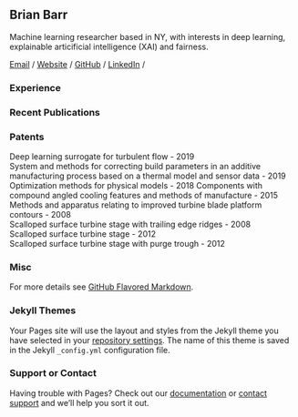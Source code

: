 ## Brian Barr

Machine learning researcher based in NY, with interests in deep learning, explainable articificial intelligence (XAI) and fairness.

[Email](barrbc@gmail.com) / [Website](https://tazitoo.github.io/) / [GitHub](https://github.com/tazitoo) /   [LinkedIn](www.linkedin.com/brianbarr) / 

### Experience


### Recent Publications


### Patents
Deep learning surrogate for turbulent flow - 2019  
System and methods for correcting build parameters in an additive manufacturing process based on a thermal model and sensor data - 2019  
Optimization methods for physical models - 2018 
Components with compound angled cooling features and methods of manufacture  - 2015  
Methods and apparatus relating to improved turbine blade platform contours - 2008  
Scalloped surface turbine stage with trailing edge ridges  - 2008  
Scalloped surface turbine stage  - 2012  
Scalloped surface turbine stage with purge trough  - 2012  


### Misc



For more details see [GitHub Flavored Markdown](https://guides.github.com/features/mastering-markdown/).

### Jekyll Themes

Your Pages site will use the layout and styles from the Jekyll theme you have selected in your [repository settings](https://github.com/tazitoo/tazitoo.github.io/settings/pages). The name of this theme is saved in the Jekyll `_config.yml` configuration file.

### Support or Contact

Having trouble with Pages? Check out our [documentation](https://docs.github.com/categories/github-pages-basics/) or [contact support](https://support.github.com/contact) and we’ll help you sort it out.
